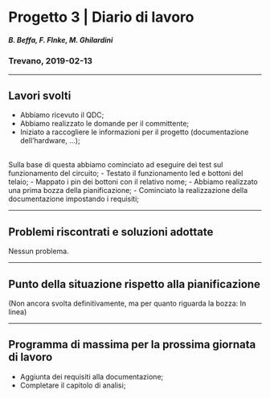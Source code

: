 # Progetto 3 | Diario di lavoro
##### B. Beffa, F. FInke, M. Ghilardini
### Trevano, 2019-02-13
---
## Lavori svolti
- Abbiamo ricevuto il QDC;
- Abbiamo realizzato le domande per il committente;
- Iniziato a raccogliere le informazioni per il progetto (documentazione dell’hardware, …);
<br>
Sulla base di questa abbiamo cominciato ad eseguire dei test sul funzionamento del circuito;
    - Testato il funzionamento led e bottoni del telaio;
    - Mappato i pin dei bottoni con il relativo nome;
- Abbiamo realizzato una prima bozza della pianificazione;
- Cominciato la realizzazione della documentazione impostando i requisiti;

---

## Problemi riscontrati e soluzioni adottate 
Nessun problema.

---

##  Punto della situazione rispetto alla pianificazione
(Non ancora svolta definitivamente, ma per quanto riguarda la bozza: In linea)

---

## Programma di massima per la prossima giornata di lavoro
- Aggiunta dei requisiti alla documentazione;
- Completare il capitolo di analisi;